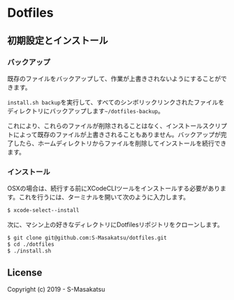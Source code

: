 # Dotfiles

## 初期設定とインストール

### バックアップ

既存のファイルをバックアップして、作業が上書きされないようにすることができます。

`install.sh backup`を実行して、すべてのシンボリックリンクされたファイルをディレクトリにバックアップします`~/dotfiles-backup`。

これにより、これらのファイルが削除されることはなく、インストールスクリプトによって既存のファイルが上書きされることもありません。バックアップが完了したら、ホームディレクトリからファイルを削除してインストールを続行できます。

### インストール

OSXの場合は、続行する前にXCodeCLIツールをインストールする必要があります。これを行うには、ターミナルを開いて次のように入力します。

```Bash
$ xcode-select--install
```

次に、マシン上の好きなディレクトリにDotfilesリポジトリをクローンします。

```Bash
$ git clone git@github.com:S-Masakatsu/dotfiles.git
$ cd ./dotfiles
$ ./install.sh
```

## License

Copyright (c) 2019 - S-Masakatsu
